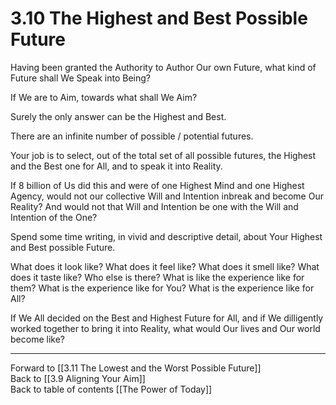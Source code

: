 # 3.10 The Highest and Best Possible Future
Having been granted the Authority to Author Our own Future, what kind of Future shall We Speak into Being?

If We are to Aim, towards what shall We Aim? 

Surely the only answer can be the Highest and Best. 

There are an infinite number of possible / potential futures. 

Your job is to select, out of the total set of all possible futures, the Highest and the Best one for All, and to speak it into Reality. 

If 8 billion of Us did this and were of one Highest Mind and one Highest Agency, would not our collective Will and Intention inbreak and become Our Reality? And would not that Will and Intention be one with the Will and Intention of the One? 

Spend some time writing, in vivid and descriptive detail, about Your Highest and Best possible Future. 

What does it look like? What does it feel like? What does it smell like? What does it taste like? Who else is there? What is like the experience like for them? What is the experience like for You? What is the experience like for All? 

If We All decided on the Best and Highest Future for All, and if We dilligently worked together to bring it into Reality, what would Our lives and Our world become like? 

___

Forward to [[3.11 The Lowest and the Worst Possible Future]]  
Back to [[3.9 Aligning Your Aim]]  
Back to table of contents [[The Power of Today]]  